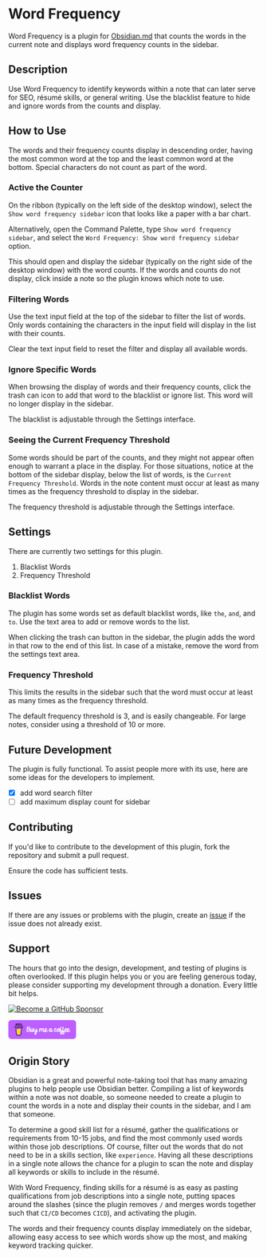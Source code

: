 # Word Frequency

Word Frequency is a plugin for [Obsidian.md](https://obsidian.md/) that counts
the words in the current note and displays word frequency counts in the sidebar.

## Description

Use Word Frequency to identify keywords within a note that can later serve for
SEO, résumé skills, or general writing. Use the blacklist feature to hide and
ignore words from the counts and display.

## How to Use

The words and their frequency counts display in descending order, having the
most common word at the top and the least common word at the bottom. Special
characters do not count as part of the word.

### Active the Counter

On the ribbon (typically on the left side of the desktop window), select the 
`Show word frequency sidebar` icon that looks like a paper with a bar chart.

Alternatively, open the Command Palette, type `Show word frequency sidebar`, and
select the `Word Frequency: Show word frequency sidebar` option.

This should open and display the sidebar (typically on the right side of the
desktop window) with the word counts. If the words and counts do not display,
click inside a note so the plugin knows which note to use.

### Filtering Words

Use the text input field at the top of the sidebar to filter the list of words.
Only words containing the characters in the input field will display in the list
with their counts.

Clear the text input field to reset the filter and display all available words.

### Ignore Specific Words

When browsing the display of words and their frequency counts, click the trash
can icon to add that word to the blacklist or ignore list. This word will no
longer display in the sidebar.

The blacklist is adjustable through the Settings interface.

### Seeing the Current Frequency Threshold

Some words should be part of the counts, and they might not appear often enough
to warrant a place in the display. For those situations, notice at the bottom of
the sidebar display, below the list of words, is the
`Current Frequency Threshold`. Words in the note content must occur at least as
many times as the frequency threshold to display in the sidebar.

The frequency threshold is adjustable through the Settings interface.

## Settings

There are currently two settings for this plugin.

1. Blacklist Words
2. Frequency Threshold

### Blacklist Words

The plugin has some words set as default blacklist words, like `the`, `and`, and
`to`. Use the text area to add or remove words to the list.

When clicking the trash can button in the sidebar, the plugin adds the word in
that row to the end of this list. In case of a mistake, remove the word from the
settings text area.

### Frequency Threshold

This limits the results in the sidebar such that the word must occur at least as
many times as the frequency threshold.

The default frequency threshold is 3, and is easily changeable. For large notes,
consider using a threshold of 10 or more.

## Future Development

The plugin is fully functional. To assist people more with its use, here are
some ideas for the developers to implement.

- [x] add word search filter
- [ ] add maximum display count for sidebar

## Contributing

If you'd like to contribute to the development of this plugin, fork the
repository and submit a pull request.

Ensure the code has sufficient tests.

## Issues

If there are any issues or problems with the plugin, create an
[issue](https://github.com/mts7/obsidian-word-frequency/issues) if the issue
does not already exist.

## Support

The hours that go into the design, development, and testing of plugins is often
overlooked. If this plugin helps you or you are feeling generous today, please
consider supporting my development through a donation. Every little bit helps.

[![Become a GitHub Sponsor](https://img.shields.io/github/sponsors/mts7?label=Sponsor&logo=GitHub%20Sponsors&style=for-the-badge)](https://github.com/sponsors/mts7)

[![Buy Me a Coffee](__assets__/bmc-button.png)](https://www.buymeacoffee.com/mts7)

## Origin Story

Obsidian is a great and powerful note-taking tool that has many amazing plugins
to help people use Obsidian better. Compiling a list of keywords within a note
was not doable, so someone needed to create a plugin to count the words in a
note and display their counts in the sidebar, and I am that someone.

To determine a good skill list for a résumé, gather the qualifications or
requirements from 10-15 jobs, and find the most commonly used words within those
job descriptions. Of course, filter out the words that do not need to be in a
skills section, like `experience`. Having all these descriptions in a single
note allows the chance for a plugin to scan the note and display all keywords or
skills to include in the résumé.

With Word Frequency, finding skills for a résumé is as easy as pasting
qualifications from job descriptions into a single note, putting spaces around
the slashes (since the plugin removes `/` and merges words together such that 
`CI/CD` becomes `CICD`), and activating the plugin.

The words and their frequency counts display immediately on the sidebar,
allowing easy access to see which words show up the most, and making keyword
tracking quicker.
